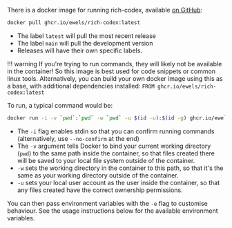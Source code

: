 There is a docker image for running rich-codex, available [on GitHub](https://github.com/ewels/rich-codex/pkgs/container/rich-codex):

```bash
docker pull ghcr.io/ewels/rich-codex:latest
```

- The label `latest` will pull the most recent release
- The label `main` will pull the development version
- Releases will have their own specific labels.

<!-- prettier-ignore-start -->
!!! warning
    If you're trying to run commands, they will likely not be available in the container!
    So this image is best used for code snippets or common linux tools.
    Alternatively, you can build your own docker image using this as a base, with additional dependencies installed: `FROM ghcr.io/ewels/rich-codex:latest`
<!-- prettier-ignore-end -->

To run, a typical command would be:

```bash
docker run -i -v `pwd`:`pwd` -w `pwd` -u $(id -u):$(id -g) ghcr.io/ewels/rich-codex
```

- The `-i` flag enables stdin so that you can confirm running commands (alternatively, use `--no-confirm` at the end)
- The `-v` argument tells Docker to bind your current working directory (`pwd`) to the same path inside the container, so that files created there will be saved to your local file system outside of the container.
- `-w` sets the working directory in the container to this path, so that it's the same as your working directory outside of the container.
- `-u` sets your local user account as the user inside the container, so that any files created have the correct ownership permissions.

You can then pass environment variables with the `-e` flag to customise behaviour. See the usage instructions below for the available environment variables.
